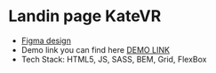 # Landin page KateVR

* [Figma design](https://www.figma.com/file/hhtGde1r4hMr5wghrKm6vl/KatVR?node-id=159%3A0)
* Demo link you can find here [DEMO LINK](https://alexmogwaiii.github.io/layout_KateVR/)
* Tech Stack: HTML5, JS, SASS, BEM, Grid, FlexBox

